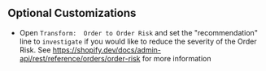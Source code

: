 ## Optional Customizations

- Open `Transform:  Order to Order Risk` and set the "recommendation" line to `investigate` if you would like to reduce the severity of the Order Risk.  See https://shopify.dev/docs/admin-api/rest/reference/orders/order-risk for more information
